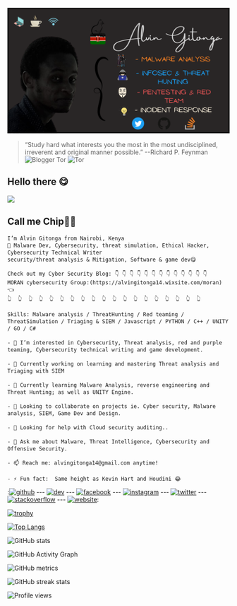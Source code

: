 ![Web and Game designer, Developer, Pentester, OffSec and Red Team Consultant...  ](https://github.com/alvin-tosh/alvin-tosh/blob/main/Alvin%20Gitonga(4).png)
> “Study hard what interests you the most in the most undisciplined, irreverent and original manner possible.” --Richard P. Feynman
![Blogger](https://img.shields.io/badge/Blogger-FF5722?style=for-the-badge&logo=blogger&logoColor=white) Tor 	![Tor](https://img.shields.io/badge/Tor-7D4698?style=for-the-badge&logo=Tor-Browser&logoColor=white)

## Hello there 😋

<img src="https://raw.githubusercontent.com/MartinHeinz/MartinHeinz/master/wave.gif" width="150px" align="center"> 

## Call me Chip:hamster::paw_prints:

```
I’m Alvin Gitonga from Nairobi, Kenya
👀 Malware Dev, Cybersecurity, threat simulation, Ethical Hacker, Cybersecurity Technical Writer
security/threat analysis & Mitigation, Software & game dev😋

Check out my Cyber Security Blog: 👇 👇 👇 👇 👇 👇 👇 👇 👇 👇 👇 👇 👇
MORAN cybersecurity Group:(https://alvingitonga14.wixsite.com/moran) 👈
👆  👆  👆  👆  👆  👆  👆  👆  👆  👆  👆  👆  👆  👆  👆  👆  👆  👆  👆

Skills: Malware analysis / ThreatHunting / Red teaming / ThreatSimulation / Triaging & SIEM / Javascript / PYTHON / C++ / UNITY / GO / C#

- 👀 I’m interested in Cybersecurity, Threat analysis, red and purple teaming, Cybersecurity technical writing and game development.

- 🔭 Currently working on learning and mastering Threat analysis and Triaging with SIEM 

- 🌱 Currently learning Malware Analysis, reverse engineering and Threat Hunting; as well as UNITY Engine.

- 👯 Looking to collaborate on projects ie. Cyber security, Malware analysis, SIEM, Game Dev and Design. 

- 🤔 Looking for help with Cloud security auditing.. 

- 💬 Ask me about Malware, Threat Intelligence, Cybersecurity and Offensive Security. 

- 📫 Reach me: alvingitonga14@gmail.com anytime! 

- ⚡ Fun fact:  Same height as Kevin Hart and Houdini 😂 
```


:[<img src='https://cdn.jsdelivr.net/npm/simple-icons@3.0.1/icons/github.svg' alt='github' height='40'>](https://github.com/alvin-tosh) --- [<img src='https://cdn.jsdelivr.net/npm/simple-icons@3.0.1/icons/dev-dot-to.svg' alt='dev' height='40'>](https://dev.to/alvin_tosh) --- [<img src='https://cdn.jsdelivr.net/npm/simple-icons@3.0.1/icons/facebook.svg' alt='facebook' height='40'>](https://www.facebook.com/GITONGAalvin) --- [<img src='https://cdn.jsdelivr.net/npm/simple-icons@3.0.1/icons/instagram.svg' alt='instagram' height='40'>](https://www.instagram.com/_palpatine69/) --- [<img src='https://cdn.jsdelivr.net/npm/simple-icons@3.0.1/icons/twitter.svg' alt='twitter' height='40'>](https://twitter.com/_Lord_Heathen) --- [<img src='https://cdn.jsdelivr.net/npm/simple-icons@3.0.1/icons/stackoverflow.svg' alt='stackoverflow' height='40'>](https://stackoverflow.com/users/user:18108613) --- [<img src='https://cdn.jsdelivr.net/npm/simple-icons@3.0.1/icons/icloud.svg' alt='website' height='40'>](https://chat-dapp.surge.sh/): 


[![trophy](https://github-profile-trophy.vercel.app/?username=alvin-tosh&theme=onedark)](https://github.com/ryo-ma/github-profile-trophy)

[![Top Langs](https://github-readme-stats.vercel.app/api/top-langs/?username=alvin-tosh&theme=tokyonight&show_icons=true)](https://github.com/anuraghazra/github-readme-stats)

![GitHub stats](https://github-readme-stats.vercel.app/api?username=alvin-tosh&show_icons=true&count_private=true&bg_color=0D1117)  

![GitHub Activity Graph](https://activity-graph.herokuapp.com/graph?username=alvin-tosh&bg_color=0D1117)  

![GitHub metrics](https://metrics.lecoq.io/alvin-tosh)  

![GitHub streak stats](https://github-readme-streak-stats.herokuapp.com/?user=alvin-tosh&theme=black-ice&hide_border=true&stroke=0000&background=060A0CD0)  

![Profile views](https://gpvc.arturio.dev/alvin-tosh)  

<!---
alvin-tosh/alvin-tosh is a ✨ special ✨ repository because its `README.md` (this file) appears on your GitHub profile.
You can click the Preview link to take a look at your changes.
--->
